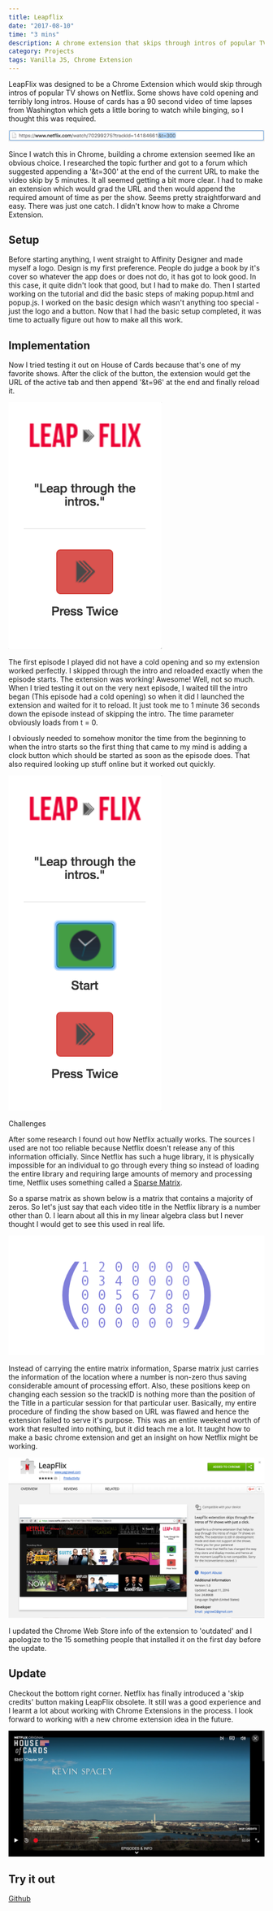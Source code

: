 ```yaml
---
title: Leapflix
date: "2017-08-10"
time: "3 mins"
description: A chrome extension that skips through intros of popular TV shows on Netflix.
category: Projects
tags: Vanilla JS, Chrome Extension
---
```


LeapFlix was designed to be a Chrome Extension which would skip through intros of popular TV shows on Netflix. Some shows have cold opening and terribly long intros. House of cards has a 90 second video of time lapses from Washington which gets a little boring to watch while binging, so I thought this was required.

![netflix url](./image1.png)

Since I watch this in Chrome, building a chrome extension seemed like an obvious choice. I researched the topic further and got to a forum which suggested appending a '&t=300' at the end of the current URL to make the video skip by 5 minutes. It all seemed getting a bit more clear. I had to make an extension which would grad the URL and then would append the required amount of time as per the show. Seems pretty straightforward and easy. There was just one catch. I didn't know how to make a Chrome Extension.

## Setup

Before starting anything, I went straight to Affinity Designer and made myself a logo. Design is my first preference. People do judge a book by it's cover so whatever the app does or does not do, it has got to look good. In this case, it quite didn't look that good, but I had to make do. Then I started working on the tutorial and did the basic steps of making popup.html and popup.js. I worked on the basic design which wasn't anything too special - just the logo and a button. Now that I had the basic setup completed, it was time to actually figure out how to make all this work.

## Implementation

Now I tried testing it out on House of Cards because that's one of my favorite shows. After the click of the button, the extension would get the URL of the active tab and then append '&t=96' at the end and finally reload it.

![base leapflix](./image2.png)

The first episode I played did not have a cold opening and so my extension worked perfectly. I skipped through the intro and reloaded exactly when the episode starts. The extension was working! Awesome! Well, not so much. When I tried testing it out on the very next episode, I waited till the intro began (This episode had a cold opening) so when it did I launched the extension and waited for it to reload. It just took me to 1 minute 36 seconds down the episode instead of skipping the intro. The time parameter obviously loads from t = 0.

I obviously needed to somehow monitor the time from the beginning to when the intro starts so the first thing that came to my mind is adding a clock button which should be started as soon as the episode does. That also required looking up stuff online but it worked out quickly.

![leapflix with start button](./image3.png)

Challenges

After some research I found out how Netflix actually works. The sources I used are not too reliable because Netflix doesn't release any of this information officially. Since Netflix has such a huge library, it is physically impossible for an individual to go through every thing so instead of loading the entire library and requiring large amounts of memory and processing time, Netflix uses something called a [Sparse Matrix](https://en.wikipedia.org/wiki/Sparse_matrix).

So a sparse matrix as shown below is a matrix that contains a majority of zeros. So let's just say that each video title in the Netflix library is a number other than 0. I learn about all this in my linear algebra class but I never thought I would get to see this used in real life.

![sparse matrix](./image4.png)

Instead of carrying the entire matrix information, Sparse matrix just carries the information of the location where a number is non-zero thus saving considerable amount of processing effort. Also, these positions keep on changing each session so the trackID is nothing more than the position of the Title in a particular session for that particular user. Basically, my entire procedure of finding the show based on URL was flawed and hence the extension failed to serve it's purpose. This was an entire weekend worth of work that resulted into nothing, but it did teach me a lot. It taught how to make a basic chrome extension and get an insight on how Netflix might be working.

![leapflix on webstore](./image5.png)

I updated the Chrome Web Store info of the extension to 'outdated' and I apologize to the 15 something people that installed it on the first day before the update.

## Update

Checkout the bottom right corner. Netflix has finally introduced a 'skip credits' button making LeapFlix obsolete. It still was a good experience and I learnt a lot about working with Chrome Extensions in the process. I look forward to working with a new chrome extension idea in the future.

![House of Cards skip intro](./image6.png)

## Try it out

[Github](https://github.com/yagrawl/LeapFlix)
